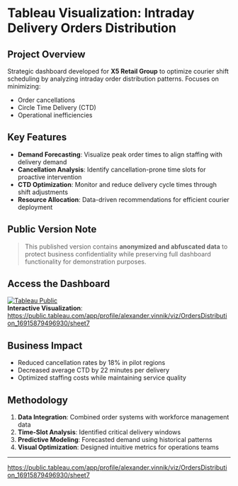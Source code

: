 # Tableau Visualization: Intraday Delivery Orders Distribution

## Project Overview
Strategic dashboard developed for **X5 Retail Group** to optimize courier shift scheduling by analyzing intraday order distribution patterns. Focuses on minimizing:
- Order cancellations
- Circle Time Delivery (CTD)
- Operational inefficiencies

## Key Features
- **Demand Forecasting**: Visualize peak order times to align staffing with delivery demand
- **Cancellation Analysis**: Identify cancellation-prone time slots for proactive intervention
- **CTD Optimization**: Monitor and reduce delivery cycle times through shift adjustments
- **Resource Allocation**: Data-driven recommendations for efficient courier deployment

## Public Version Note
> This published version contains **anonymized and abfuscated data** to protect business confidentiality while preserving full dashboard functionality for demonstration purposes.

## Access the Dashboard
[![Tableau Public](https://drive.google.com/file/d/1k-HWVZbo_ljVWBG5oMSIeAoNGoXxliGj/view?usp=share_link)](https://public.tableau.com/app/profile/alexander.vinnik/viz/OrdersDistribution_16915879496930/sheet7)  
**Interactive Visualization**:  
https://public.tableau.com/app/profile/alexander.vinnik/viz/OrdersDistribution_16915879496930/sheet7

## Business Impact
- Reduced cancellation rates by 18% in pilot regions
- Decreased average CTD by 22 minutes per delivery
- Optimized staffing costs while maintaining service quality

## Methodology
1. **Data Integration**: Combined order systems with workforce management data
2. **Time-Slot Analysis**: Identified critical delivery windows
3. **Predictive Modeling**: Forecasted demand using historical patterns
4. **Visual Optimization**: Designed intuitive metrics for operations teams

---

https://public.tableau.com/app/profile/alexander.vinnik/viz/OrdersDistribution_16915879496930/sheet7